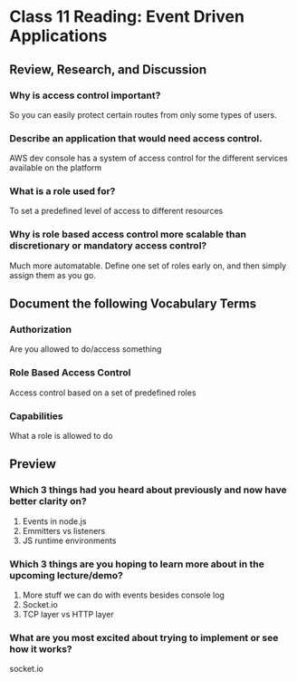 # Class 11 Reading: Event Driven Applications

## Review, Research, and Discussion

### Why is access control important?
So you can easily protect certain routes from only some types of users.
### Describe an application that would need access control.
AWS dev console has a system of access control for the different services available on the platform
### What is a role used for?
To set a predefined level of access to different resources
### Why is role based access control more scalable than discretionary or mandatory access control?
Much more automatable. Define one set of roles early on, and then simply assign them as you go.

## Document the following Vocabulary Terms

### Authorization
Are you allowed to do/access something
### Role Based Access Control
Access control based on a set of predefined roles
### Capabilities
What a role is allowed to do

## Preview

### Which 3 things had you heard about previously and now have better clarity on?
1. Events in node.js
2. Emmitters vs listeners
3. JS runtime environments
### Which 3 things are you hoping to learn more about in the upcoming lecture/demo?
1. More stuff we can do with events besides console log
2. Socket.io
3. TCP layer vs HTTP layer
### What are you most excited about trying to implement or see how it works?
socket.io

